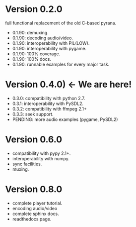 Version 0.2.0
=============

full functional replacement of the old C-based pyrana.

* 0.1.90: demuxing.
* 0.1.90: decoding audio/video.
* 0.1.90: interoperability with PIL(LOW).
* 0.1.90: interoperability with pygame.
* 0.1.90: 100% coverage.
* 0.1.90: 100% docs.
* 0.1.90: runnable examples for every major task.


Version 0.4.0) <- We are here!
==============================

* 0.3.0: compatibility with python 2.7.
* 0.3.1: interoperability with PySDL2.
* 0.3.2: compatibility with ffmpeg 2.1+
* 0.3.3: seek support.
* PENDING: more audio examples (pygame, PySDL2)


Version 0.6.0
==============

* compatibility with pypy 2.1+.
* interoperability with numpy.
* sync facilities.
* muxing.


Version 0.8.0
=============

* complete player tutorial.
* encoding audio/video
* complete sphinx docs.
* readthedocs page.
